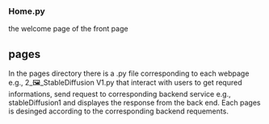### Home.py
the welcome page of the front page 

## pages
In the pages directory there is a .py file corresponding to each webpage e.g.,  2_🖼_StableDiffusion V1.py that interact with users to get requred informations, send request to corresponding backend service e.g., stableDiffusion1 and displayes the response from the back end. Each pages is desinged according to the corresponding backend requements. 